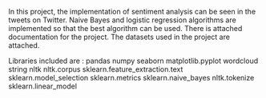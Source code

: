 In this project, the implementation of sentiment analysis can be seen in the tweets on Twitter.
Naive Bayes and logistic regression algorithms are implemented so that the best algorithm can be used.
There is attached documentation for the project. The datasets used in the project are attached.

Libraries included are :
    pandas
    numpy
    seaborn
    matplotlib.pyplot
    wordcloud
    string
    nltk
    nltk.corpus
    sklearn.feature_extraction.text
    sklearn.model_selection
    sklearn.metrics
    sklearn.naive_bayes
    nltk.tokenize
    sklearn.linear_model
